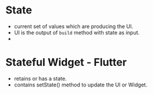 
# State
- current set of values which are producing the UI.
- UI is the output of `build` method with state as   input.
- 
# Stateful Widget - Flutter
- retains or has a state.
- contains setState() method to update the UI or Widget.
  